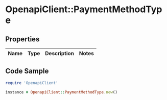 # OpenapiClient::PaymentMethodType

## Properties

Name | Type | Description | Notes
------------ | ------------- | ------------- | -------------

## Code Sample

```ruby
require 'OpenapiClient'

instance = OpenapiClient::PaymentMethodType.new()
```


